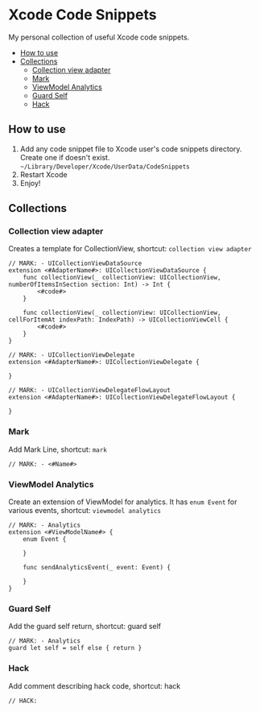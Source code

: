 # Xcode Code Snippets

My personal collection of useful Xcode code snippets.

* [How to use](#how-to-use)
* [Collections](#collections)
  + [Collection view adapter](#collection-view-adapter)
  + [Mark](#mark)
  + [ViewModel Analytics](#viewmodel-analytics)
  + [Guard Self](#guard-self)
  + [Hack](#hack)

## How to use
1. Add any code snippet file to Xcode user's code snippets directory. Create one if doesn't exist.
```~/Library/Developer/Xcode/UserData/CodeSnippets```
2. Restart Xcode
3. Enjoy!

## Collections

### Collection view adapter
Creates a template for CollectionView, shortcut: ```collection view adapter```
```
// MARK: - UICollectionViewDataSource
extension <#AdapterName#>: UICollectionViewDataSource {
    func collectionView(_ collectionView: UICollectionView, numberOfItemsInSection section: Int) -> Int {
        <#code#>
    }
    
    func collectionView(_ collectionView: UICollectionView, cellForItemAt indexPath: IndexPath) -> UICollectionViewCell {
        <#code#>
    }
}

// MARK: - UICollectionViewDelegate
extension <#AdapterName#>: UICollectionViewDelegate {
    
}

// MARK: - UICollectionViewDelegateFlowLayout
extension <#AdapterName#>: UICollectionViewDelegateFlowLayout {
    
}
```

### Mark
Add Mark Line, shortcut: ```mark```
```
// MARK: - <#Name#>
```

### ViewModel Analytics
Create an extension of ViewModel for analytics. It has ```enum Event``` for various events, shortcut: ```viewmodel analytics```
```
// MARK: - Analytics
extension <#ViewModelName#> {
    enum Event {
        
    }
    
    func sendAnalyticsEvent(_ event: Event) {
        
    }
}
```

### Guard Self
Add the guard self return, shortcut: guard self
```
// MARK: - Analytics
guard let self = self else { return }
```

### Hack
Add comment describing hack code, shortcut: hack
```
// HACK: 
```

